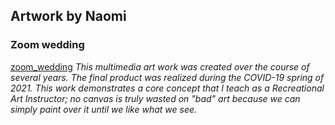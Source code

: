 ## Artwork by Naomi
### Zoom wedding
[zoom_wedding](zoom_wedding.png)
_This multimedia art work was created over the course of several years. The final product was realized during the COVID-19 spring of 2021._
_This work demonstrates a core concept that I teach as a Recreational Art Instructor; no canvas is truly wasted on "bad" art because we can simply paint over it until we like what we see._

